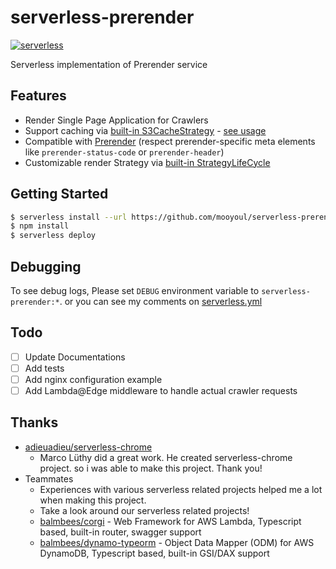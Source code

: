 # serverless-prerender

[![serverless](http://public.serverless.com/badges/v3.svg)](http://www.serverless.com)

Serverless implementation of Prerender service

## Features

- Render Single Page Application for Crawlers
- Support caching via [built-in S3CacheStrategy](https://github.com/mooyoul/serverless-prerender/blob/master/src/strategies/s3-cache.ts) - [see usage](https://github.com/mooyoul/serverless-prerender/blob/d55d1b4971dc9ae057197ea9d49f02dcb4290bca/src/index.ts#L18-L26)
- Compatible with [Prerender](https://github.com/prerender/prerender) (respect prerender-specific meta elements like `prerender-status-code` or `prerender-header`)
- Customizable render Strategy via [built-in StrategyLifeCycle](https://github.com/mooyoul/serverless-prerender/blob/master/src/strategies/base.ts)

## Getting Started

```bash
$ serverless install --url https://github.com/mooyoul/serverless-prerender
$ npm install
$ serverless deploy
```


## Debugging

To see debug logs, Please set `DEBUG` environment variable to `serverless-prerender:*`.
or you can see my comments on [serverless.yml](https://github.com/mooyoul/serverless-prerender/blob/e7c45c5b2956f08449e6fec5bf357ea3ed489586/serverless.yml#L13-L15)

## Todo

- [ ] Update Documentations
- [ ] Add tests
- [ ] Add nginx configuration example
- [ ] Add Lambda@Edge middleware to handle actual crawler requests 

## Thanks

- [adieuadieu/serverless-chrome](https://github.com/adieuadieu/serverless-chrome)
  - Marco Lüthy did a great work. He created serverless-chrome project. so i was able to make this project. Thank you!
- Teammates
  - Experiences with various serverless related projects helped me a lot when making this project.
  - Take a look around our serverless related projects!
  - [balmbees/corgi](https://github.com/balmbees/corgi) - Web Framework for AWS Lambda, Typescript based, built-in router, swagger support
  - [balmbees/dynamo-typeorm](https://github.com/balmbees/dynamo-typeorm) - Object Data Mapper (ODM) for AWS DynamoDB, Typescript based, built-in GSI/DAX support

 